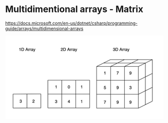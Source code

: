 # Multidimentional arrays - Matrix
https://docs.microsoft.com/en-us/dotnet/csharp/programming-guide/arrays/multidimensional-arrays

<img src="./1.png">